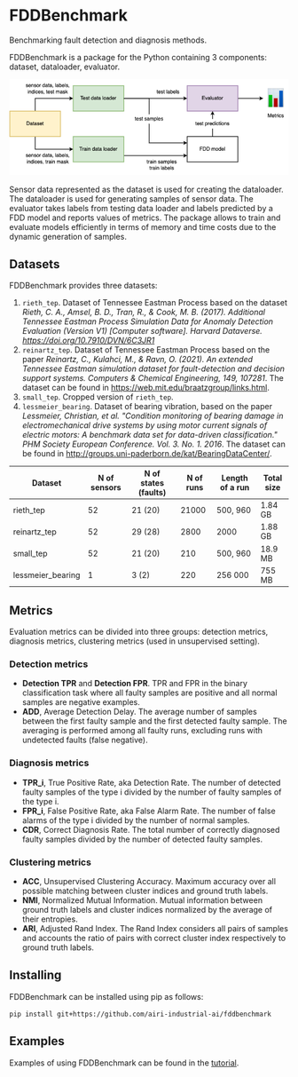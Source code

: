 # FDDBenchmark

Benchmarking fault detection and diagnosis methods.

FDDBenchmark is a package for the Python containing 3 components: dataset, dataloader, evaluator. 

![fddbench_overview.png](tutorial/fddbench_overview.png)

Sensor data represented as the dataset is used for creating the dataloader. The dataloader is used for generating samples of sensor data. The evaluator takes labels from testing data loader and labels predicted by a FDD model and reports values of metrics. The package allows to train and evaluate models efficiently in terms of memory and time costs due to the dynamic generation of samples.

## Datasets

FDDBenchmark provides three datasets:
1. `rieth_tep`. Dataset of Tennessee Eastman Process based on the dataset _Rieth, C. A., Amsel, B. D., Tran, R., & Cook, M. B. (2017). Additional Tennessee Eastman Process Simulation Data for Anomaly Detection Evaluation (Version V1) [Computer software]. Harvard Dataverse. https://doi.org/10.7910/DVN/6C3JR1_
2. `reinartz_tep`. Dataset of Tennessee Eastman Process based on the paper _Reinartz, C., Kulahci, M., & Ravn, O. (2021). An extended Tennessee Eastman simulation dataset for fault-detection and decision support systems. Computers & Chemical Engineering, 149, 107281_. The dataset can be found in https://web.mit.edu/braatzgroup/links.html.
3. `small_tep`. Cropped version of `rieth_tep`.
4. `lessmeier_bearing`. Dataset of bearing vibration, based on the paper _Lessmeier, Christian, et al. "Condition monitoring of bearing damage in electromechanical drive systems by using motor current signals of electric motors: A benchmark data set for data-driven classification." PHM Society European Conference. Vol. 3. No. 1. 2016_. The dataset can be found in http://groups.uni-paderborn.de/kat/BearingDataCenter/.


| Dataset  | N of sensors | N of states (faults) | N of runs | Length of a run | Total size |
| - | - | - | - | - | - |
| rieth_tep  | 52  | 21 (20)  | 21000  | 500, 960  | 1.84 GB |
| reinartz_tep  | 52  | 29 (28)  | 2800  | 2000  | 1.88 GB |
| small_tep  | 52  | 21 (20)  | 210  | 500, 960  | 18.9 MB |
| lessmeier_bearing  | 1  | 3 (2)  | 220  | 256 000  | 755 MB |

## Metrics

Evaluation metrics can be divided into three groups: detection metrics, diagnosis metrics, clustering metrics (used in unsupervised setting).

### Detection metrics
* **Detection TPR** and **Detection FPR**. TPR and FPR in the binary classification task where all faulty samples are positive and all normal samples are negative examples.
* **ADD**, Average Detection Delay. The average number of samples between the first faulty sample and the first detected faulty sample. The averaging is performed among all faulty runs, excluding runs with undetected faults (false negative).

### Diagnosis metrics
* **TPR_i**, True Positive Rate, aka Detection Rate. The number of detected faulty samples of the type i divided by the number of faulty samples of the type i.
* **FPR_i**, False Positive Rate, aka False Alarm Rate. The number of false alarms of the type i divided by the number of normal samples.
* **CDR**, Correct Diagnosis Rate. The total number of correctly diagnosed faulty samples divided by the number of detected faulty samples.

### Clustering metrics
* **ACC**, Unsupervised Clustering Accuracy. Maximum accuracy over all possible matching between cluster indices and ground truth labels.
* **NMI**, Normalized Mutual Information. Mutual information between ground truth labels and cluster indices normalized by the average of their entropies.
* **ARI**, Adjusted Rand Index. The Rand Index considers all pairs of samples and accounts the ratio of pairs with correct cluster index respectively to ground truth labels.

## Installing

FDDBenchmark can be installed using pip as follows:

```
pip install git+https://github.com/airi-industrial-ai/fddbenchmark
```

## Examples

Examples of using FDDBenchmark can be found in the [tutorial](tutorial/tutorial.ipynb).
